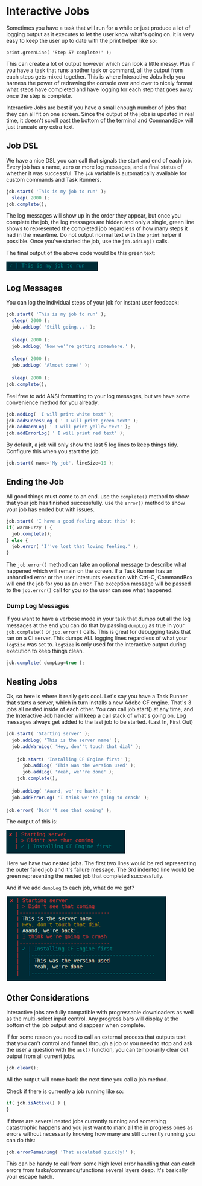 # Interactive Jobs

Sometimes you have a task that will run for a while or just produce a lot of logging output as it executes to let the user know what's going on.  it is very easy to keep the user up to date with the print helper like so:

```text
print.greenLine( 'Step 57 complete!' );
```

This can create a lot of output however which can look a little messy.  Plus if you have a task that runs another task or command, all the output from each steps gets mixed together.  This is where Interactive Jobs help you harness the power of redrawing the console over and over to nicely format what steps have completed and have logging for each step that goes away once the step is complete.  

Interactive Jobs are best if you have a small enough number of jobs that they can all fit on one screen.  Since the output of the jobs is updated in real time, it doesn't scroll past the bottom of the terminal and CommandBox will just truncate any extra text. 

## Job DSL

We have a nice DSL you can call that signals the start and end of each job.  Every job has a name, zero or more log messages, and a final status of whether it was successful.  The ~~`job`~~ variable is automatically available for custom commands and Task Runners.

```javascript
job.start( 'This is my job to run' );
  sleep( 2000 );
job.complete();
```

The log messages will show up in the order they appear, but once you complete the job, the log messages are hidden and only a single, green line shows to represented the completed job regardless of how many steps it had in the meantime.  Do not output normal text with the `print` helper if possible.  Once you've started the job, use the `job.addLog()` calls.

The final output of the above code would be this green text:

![](../.gitbook/assets/image%20%2811%29.png)

## Log Messages

You can log the individual steps of your job for instant user feedback:

```javascript
job.start( 'This is my job to run' );
  sleep( 2000 );
  job.addLog( 'Still going...' );
  
  sleep( 2000 );
  job.addLog( 'Now we''re getting somewhere.' );
  
  sleep( 2000 );
  job.addLog( 'Almost done!' );
  
  sleep( 2000 );
job.complete();
```

Feel free to add ANSI formatting to your log messages, but we have some convenience method for you already.

```javascript
job.addLog( 'I will print white text' );
job.addSuccessLog ( ' I will print green text' );
job.addWarnLog( ' I will print yellow text' );
job.addErrorLog( ' I will print red text' );
```

By default, a job will only show the last 5 log lines to keep things tidy.  Configure this when you start the job.

```javascript
job.start( name='My job', lineSize=10 );
```

## Ending the Job

All good things must come to an end.  use the `complete()` method to show that your job has finished successfully.  use the `error()` method to show your job has ended but with issues.  

```javascript
job.start( 'I have a good feeling about this' );
if( warmFuzzy ) {
  job.complete();
} else {
  job.error( 'I''ve lost that loving feeling.' );
}
```

The `job.error()` method can take an optional message to describe what happened which will remain on the screen. If a Task Runner has an unhandled error or the user interrupts execution with Ctrl-C, CommandBox will end the job for you as an error.  The exception message will be passed to the `job.error()` call for you so the user can see what happened.

### Dump Log Messages

If you want to have a verbose mode in your task that dumps out all the log messages at the end you can do that by passing `dumpLog` as true in your `job.complete()` or `job.error()` calls.  This is great for debugging tasks that ran on a CI server. This dumps ALL logging lines regardless of what your `logSize` was set to.  `logSize` is only used for the interactive output during execution to keep things clean.

```javascript
job.complete( dumpLog=true );
```

## Nesting Jobs

Ok, so here is where it really gets cool.  Let's say you have a Task Runner that starts a server, which in turn installs a new Adobe CF engine.  That's 3 jobs all nested inside of each other.  You can call job.start\(\) at any time, and the Interactive Job handler will keep a call stack of what's going on.  Log messages always get added to the last job to be started.   \(Last In, First Out\)

```javascript
job.start( 'Starting server' );
  job.addLog( 'This is the server name' );
  job.addWarnLog( 'Hey, don''t touch that dial' );

    job.start( 'Installing CF Engine first' );
      job.addLog( 'This was the version used' );
      job.addLog( 'Yeah, we''re done' );
    job.complete();

  job.addLog( 'Aaand, we''re back!.' );
  job.addErrorLog( 'I think we''re going to crash' );

job.error( 'Didn''t see that coming' );
```

The output of this is:

![](../.gitbook/assets/image%20%2814%29.png)

Here we have two nested jobs.   The first two lines would be red representing the outer failed job and it's failure message.  The 3rd indented line would be green representing the nested job that completed successfully.  

And if we add `dumpLog` to each job, what do we get?

![](../.gitbook/assets/image%20%286%29.png)

## Other Considerations

Interactive jobs are fully compatible with progressable downloaders as well as the multi-select input control.  Any progress bars will display at the bottom of the job output and disappear when complete.  

If for some reason you need to call an external process that outputs text that you can't control and funnel through a job or you need to stop and ask the user a question with the `ask()` function, you can temporarily clear out output from all current jobs.

```javascript
job.clear();
```

All the output will come back the next time you call a job method.

Check if there is currently a job running like so:

```javascript
if( job.isActive() ) {
}
```

If there are several nested jobs currently running and something catastrophic happens and you just want to mark all the in progress ones as errors without necessarily knowing how many are still currently running you can do this:

```javascript
job.errorRemaining( 'That escalated quickly!' );
```

This can be handy to call from some high level error handling that can catch errors from tasks/commands/functions several layers deep.  It's basically your escape hatch.



